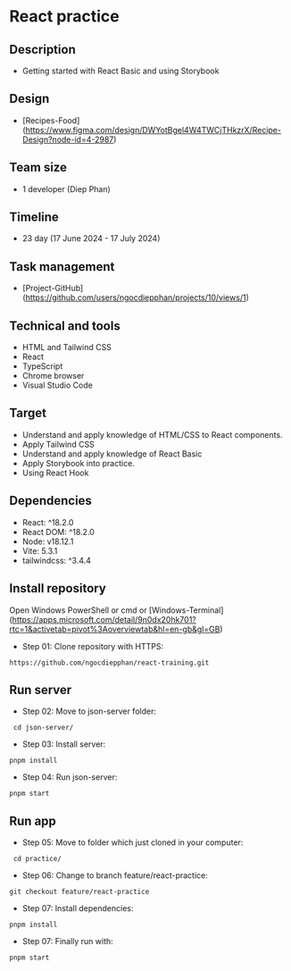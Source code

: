 # React practice

## Description
- Getting started with React Basic and using Storybook

## Design
- [Recipes-Food] (https://www.figma.com/design/DWYotBgel4W4TWCjTHkzrX/Recipe-Design?node-id=4-2987)

## Team size
- 1 developer (Diep Phan)

## Timeline
- 23 day (17 June 2024 - 17 July 2024)

## Task management
- [Project-GitHub] (https://github.com/users/ngocdiepphan/projects/10/views/1)

## Technical and tools
- HTML and Tailwind CSS
- React
- TypeScript
- Chrome browser
- Visual Studio Code

## Target
- Understand and apply knowledge of HTML/CSS to React components.
- Apply Tailwind CSS
- Understand and apply knowledge of React Basic
- Apply Storybook into practice.
- Using React Hook

## Dependencies
- React: ^18.2.0
- React DOM: ^18.2.0
- Node: v18.12.1
- Vite: 5.3.1
- tailwindcss: ^3.4.4

## Install repository
Open Windows PowerShell or cmd or [Windows-Terminal] (https://apps.microsoft.com/detail/9n0dx20hk701?rtc=1&activetab=pivot%3Aoverviewtab&hl=en-gb&gl=GB)

- Step 01: Clone repository with HTTPS:
```
https://github.com/ngocdiepphan/react-training.git
```
## Run server
- Step 02: Move to json-server folder:
```
 cd json-server/
```
- Step 03: Install server:
```
pnpm install
```
- Step 04: Run json-server:
```
pnpm start
```

## Run app
- Step 05: Move to folder which just cloned in your computer:
```
 cd practice/
```
- Step 06: Change to branch feature/react-practice:
```
git checkout feature/react-practice
```
- Step 07: Install dependencies:
```
pnpm install
```
- Step 07: Finally run with:
```
pnpm start
```
